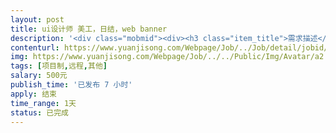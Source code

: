 ```yaml
---                
layout: post       
title: ui设计师 美工，日结，web banner           
description: '<div class="mobmid"><div><h3 class="item_title">需求描述</h3><p>设计类型： web banner<br/>设计数量， 三款 （内容差不多，动态效果不同）<br/>设计大小: 1200x265  (动态滚动）<br/>设计内容: 排版设计，logo(已经设计出来了）  + 终身财富计划，从26岁开始<br/>投资税务和退休策划双赢<br/> <br/>要求，美观清晰，高大上，闪闪亮，需要提供源文件，方便以后修改。</p></div><!--info end--></div>'     
contenturl: https://www.yuanjisong.com/Webpage/Job/../Job/detail/jobid/101502      
img: https://www.yuanjisong.com/Webpage/Job/../../Public/Img/Avatar/a2.jpg             
tags: [项目制,远程,其他]            
salary: 500元          
publish_time: '已发布 7 小时'         
apply: 结束                   
time_range: 1天              
status: 已完成                  
---                 
```

